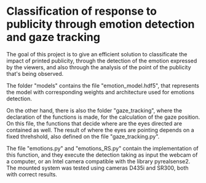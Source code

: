 # Classification of response to publicity through emotion detection and gaze tracking

The goal of this project is to give an efficient solution to classificate the impact of printed publicity, through the detection of the emotion expressed by the viewers, and also through the analysis of the point of the publicity that's being observed.

The folder "models" contains the file "emotion_model.hdf5", that represents the model with corresponding weights and architecture used for emotions detection.

On the other hand, there is also the folder "gaze_tracking", where the declaration of the functions is made, for the calculation of the gaze position. On this file, the functions that decide where are the eyes directed are contained as well. The result of where the eyes are pointing depends on a fixed threhshold, also defined on the file "gaze_tracking.py".

The file "emotions.py" and "emotions_RS.py" contain the implementation of this function, and they execute the detection taking as input the webcam of a computer, or an Intel camera compatible with the library pyrealsense2. The mounted system was tested using cameras D435i and SR300, both with correct results.
